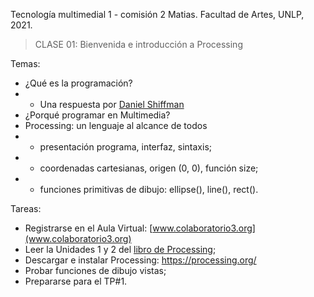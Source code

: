 Tecnología multimedial 1 - comisión 2 Matias. Facultad de Artes, UNLP, 2021.

> CLASE 01: Bienvenida e introducción a Processing

Temas:
- ¿Qué es la programación?
- - Una respuesta por [Daniel Shiffman](http://www.colaboratorio3.org/mod/hvp/view.php?id=260)
- ¿Porqué programar en Multimedia?
- Processing: un lenguaje al alcance de todos
- - presentación programa, interfaz, sintaxis;
- - coordenadas cartesianas, origen (0, 0), función size;
- - funciones primitivas de dibujo: ellipse(), line(), rect().

Tareas:
- Registrarse en el Aula Virtual: [www.colaboratorio3.org](www.colaboratorio3.org)
- Leer la Unidades 1 y 2 del [libro de Processing](http://www.colaboratorio3.org/mod/url/view.php?id=266);
- Descargar e instalar Processing: https://processing.org/
- Probar funciones de dibujo vistas;
- Prepararse para el TP#1.
